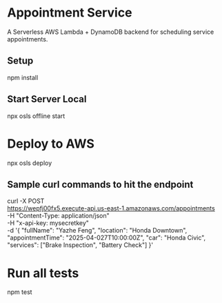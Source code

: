 # Appointment Service

A Serverless AWS Lambda + DynamoDB backend for scheduling service appointments.

## Setup
npm install

## Start Server Local 
npx osls offline start

# Deploy to AWS
npx osls deploy

## Sample curl commands to hit the endpoint
 curl -X POST \
  https://wepfj00fx5.execute-api.us-east-1.amazonaws.com/appointments \
  -H "Content-Type: application/json" \
  -H "x-api-key: mysecretkey" \
  -d '{
    "fullName": "Yazhe Feng",
    "location": "Honda Downtown",
    "appointmentTime": "2025-04-027T10:00:00Z",
    "car": "Honda Civic",
    "services": ["Brake Inspection", "Battery Check"]
  }'


# Run all tests
npm test
